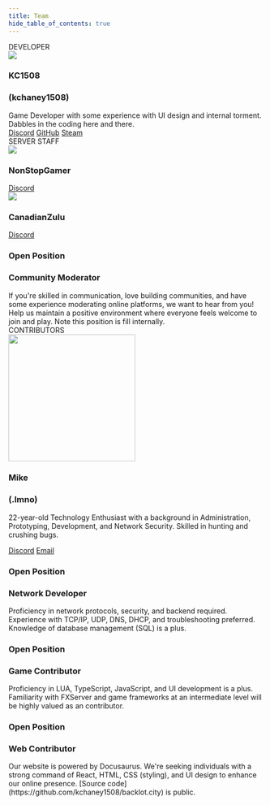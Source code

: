 ```yaml
---
title: Team
hide_table_of_contents: true
---
```


<head>
    <title>Backlot - Staff</title>
</head>

<div class="row rowteam rowmiddle">
    <div class="cardgrouptitle">DEVELOPER</div>
    <div class="col col--10 margin-bottom--lg">
        <div class="card card--full-height cardcolor">
            <div class="card__header">
                <div class="avatar avatar--vertical">
                    <img class="avatar__photo avatar__photo--xl"
                        src="https://avatars.githubusercontent.com/u/107610683" />
                    <div class="avatar__intro">
                        <h3 class="row__avatar__name">KC1508</h3>
                        <h3 class="row__avatar__title">(kchaney1508)</h3>
                    </div>
                </div>
            </div>
            <div class="card__body">
                Game Developer with some experience with UI design and internal torment. Dabbles in the coding here and
                there.
            </div>
            <div class="card__footer">
                <div class="button-group button-group--block">
                    <a class="button button--secondary buttondiscord"
                        href="https://discordapp.com/users/160207761244815361" target="_blank"
                        rel="noopener noreferrer">Discord</a>
                    <a class="button button--secondary buttongithub" href="https://github.com/kchaney1508"
                        target="_blank" rel="noopener noreferrer">GitHub</a>
                    <a class="button button--secondary buttonsteam" href="https://steamcommunity.com/id/kchaney1508/"
                        target="_blank" rel="noopener noreferrer">Steam</a>
                </div>
            </div>
        </div>
    </div>
</div>
<div class="row rowteam">
    <div class="cardgrouptitle">SERVER STAFF</div>
    <div class="col col--6 margin-bottom--lg">
        <div class="card card--full-height cardcolor">
            <div class="card__header">
                <div class="avatar avatar--vertical">
                    <img class="avatar__photo avatar__photo--xl"
                        src="https://cdn.discordapp.com/avatars/501887055811575818/18bf1a3c53de93de18e08ee92478ae94.webp?size=240" />
                    <div class="avatar__intro">
                        <h3 class="row__avatar__name">NonStopGamer</h3>
                        <!-- <h3 class="row__avatar__title"></h3> -->
                    </div>
                </div>
            </div>
            <!-- <div class="card__body"></div> -->
            <div class="card__footer">
                <div class="button-group button-group--block">
                    <a class="button button--secondary buttondiscord"
                        href="https://discordapp.com/users/501887055811575818" target="_blank"
                        rel="noopener noreferrer">Discord</a>
                </div>
            </div>
        </div>
    </div>
    <div class="col col--6 margin-bottom--lg">
        <div class="card card--full-height cardcolor">
            <div class="card__header">
                <div class="avatar avatar--vertical">
                    <img class="avatar__photo avatar__photo--xl"
                        src="https://cdn.discordapp.com/avatars/268543533659586561/2c4791af7ce05aba9b4e00861bbb4279.webp?size=240" />
                    <div class="avatar__intro">
                        <h3 class="row__avatar__name">CanadianZulu</h3>
                        <!-- <h3 class="row__avatar__title"></h3> -->
                    </div>
                </div>
            </div>
            <!-- <div class="card__body"></div> -->
            <div class="card__footer">
                <div class="button-group button-group--block">
                    <a class="button button--secondary buttondiscord"
                        href="https://discordapp.com/users/268543533659586561" target="_blank"
                        rel="noopener noreferrer">Discord</a>
                </div>
            </div>
        </div>
    </div>
    <div class="col col--12 margin-bottom--lg">
        <div class="card cardcolor">
            <div class="card__header">
                <div class="avatar avatar--vertical">
                    <div class="avatar__intro">
                        <h3 class="row__avatar__name">Open Position</h3>
                        <h3 class="row__avatar__title">Community Moderator</h3>
                    </div>
                </div>
            </div>
            <div class="card__body">
                If you're skilled in communication, love building communities, and have some experience moderating
                online platforms, we want to hear from you! Help us maintain a positive environment where everyone feels
                welcome to join and play. Note this position is fill internally.
            </div>
        </div>
    </div>
</div>
<div class="row rowteam rowmiddle">
    <div class="cardgrouptitle">CONTRIBUTORS</div>
    <div class="col col--8 margin-bottom--lg">
        <div class="card cardcolor">
            <div class="card__header">
                <div class="avatar avatar--vertical">
                    <img class="avatar__photo avatar__photo--xl"
                        src="https://your-mom-is-so-fat-we-couldnt-fit-her-in-this-doma.in/s0uz3j62.png" height="250" />
                    <div class="avatar__intro">
                        <h3 class="row__avatar__name">Mike</h3>
                        <h3 class="row__avatar__title">(.lmno)</h3>
                    </div>
                </div>
            </div>
            <div class="card__body">
                <p>22-year-old Technology Enthusiast with a background in Administration, Prototyping, Development, and
                    Network Security. Skilled in hunting and crushing bugs.</p>
            </div>
            <div class="card__footer">
                <div class="button-group button-group--block">
                    <a class="button button--secondary buttondiscord"
                        href="https://discordapp.com/users/760626163147341844" target="_blank"
                        rel="noopener noreferrer">Discord</a>
                    <a class="button button--secondary buttongithub"
                        href="mailto:mike@esrp.online?subject=website contact" target="_blank"
                        rel="noopener noreferrer">Email</a>
                </div>
            </div>
        </div>
    </div>
    <div class="col col--5 margin-bottom--lg">
        <div class="card cardcolor minheight">
            <div class="card__header">
                <div class="avatar avatar--vertical">
                    <div class="avatar__intro">
                        <h3 class="row__avatar__name">Open Position</h3>
                        <h3 class="row__avatar__title">Network Developer</h3>
                    </div>
                </div>
            </div>
            <div class="card__body">
                Proficiency in network protocols, security, and backend required. Experience with TCP/IP, UDP,
                DNS, DHCP, and troubleshooting preferred. Knowledge of database management (SQL) is a plus.
            </div>
        </div>
    </div>
    <div class="col col--5 margin-bottom--lg">
        <div class="card cardcolor">
            <div class="card__header">
                <div class="avatar avatar--vertical">
                    <div class="avatar__intro">
                        <h3 class="row__avatar__name">Open Position</h3>
                        <h3 class="row__avatar__title">Game Contributor</h3>
                    </div>
                </div>
            </div>
            <div class="card__body">
                Proficiency in LUA, TypeScript, JavaScript, and UI development is a plus. Familiarity with FXServer and
                game frameworks at an intermediate level will be highly valued as an contributor.
            </div>
        </div>
    </div>
    <div class="col col--12 margin-bottom--lg">
        <div class="card cardcolor">
            <div class="card__header">
                <div class="avatar avatar--vertical">
                    <div class="avatar__intro">
                        <h3 class="row__avatar__name">Open Position</h3>
                        <h3 class="row__avatar__title">Web Contributor</h3>
                    </div>
                </div>
            </div>
            <div class="card__body">
                Our website is powered by Docusaurus. We're seeking individuals with a strong command of React, HTML,
                CSS (styling), and UI design to enhance our online presence. [Source
                code](https://github.com/kchaney1508/backlot.city) is public.
            </div>
        </div>
    </div>
</div>